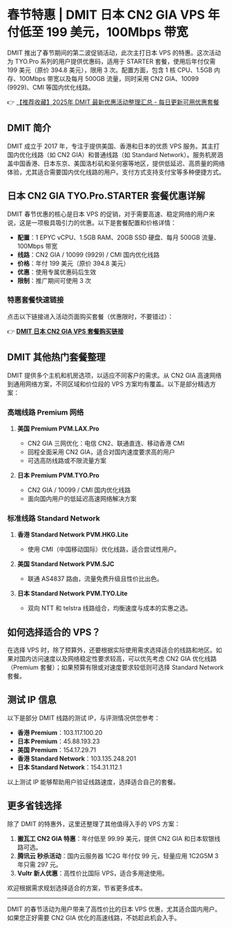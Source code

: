 # 春节特惠 | DMIT 日本 CN2 GIA VPS 年付低至 199 美元，100Mbps 带宽

DMIT 推出了春节期间的第二波促销活动，此次主打日本 VPS 的特惠。这次活动为 TYO.Pro 系列的用户提供优惠码，适用于 STARTER 套餐，使用后年付仅需 199 美元（原价 394.8 美元），限用 3 次。配置方面，包含 1 核 CPU、1.5GB 内存、100Mbps 带宽以及每月 500GB 流量，同时采用 CN2 GIA、10099 (9929)、CMI 等国内优化线路。

👉 [【推荐收藏】2025年 DMIT 最新优惠活动整理汇总 - 每日更新可用优惠套餐](https://bit.ly/dmit_coupon)

## DMIT 简介

DMIT 成立于 2017 年，专注于提供美国、香港和日本的优质 VPS 服务。其主打国内优化线路（如 CN2 GIA）和普通线路（如 Standard Network）。服务机房涵盖中国香港、日本东京、美国洛杉矶和圣何塞等地区，提供低延迟、高质量的网络体验，尤其适合需要国内优化线路的用户。支付方式支持支付宝等多种便捷方式。

## 日本 CN2 GIA TYO.Pro.STARTER 套餐优惠详解

DMIT 春节优惠的核心是日本 VPS 的促销，对于需要高速、稳定网络的用户来说，这是一项极具吸引力的优惠。以下是套餐配置和价格详情：

- **配置**：1 EPYC vCPU、1.5GB RAM、20GB SSD 硬盘、每月 500GB 流量、100Mbps 带宽
- **线路**：CN2 GIA / 10099 (9929) / CMI 国内优化线路
- **价格**：年付 199 美元（原价 394.8 美元）
- **优惠**：使用专属优惠码后生效
- **限制**：推广期间可使用 3 次

### 特惠套餐快速链接

点击以下链接进入活动页面购买套餐（优惠限时，不要错过）：

👉 [**DMIT 日本 CN2 GIA VPS 套餐购买链接**](https://bit.ly/dmit_coupon)

## DMIT 其他热门套餐整理

DMIT 提供多个主机和机房选项，以适应不同客户的需求。从 CN2 GIA 高速网络到通用网络方案，不同区域和价位段的 VPS 方案均有覆盖。以下是部分精选方案：

### 高端线路 Premium 网络

1. **美国 Premium PVM.LAX.Pro**  
   - CN2 GIA 三网优化：电信 CN2、联通直连、移动香港 CMI  
   - 回程全面采用 CN2 GIA，适合对国内速度要求高的用户  
   - 可选高防线路或不限流量方案

2. **日本 Premium PVM.TYO.Pro**  
   - CN2 GIA / 10099 / CMI 国内优化线路  
   - 面向国内用户的低延迟高速网络解决方案

### 标准线路 Standard Network

1. **香港 Standard Network PVM.HKG.Lite**  
   - 使用 CMI（中国移动国际）优化线路，适合尝试性用户。

2. **美国 Standard Network PVM.SJC**  
   - 联通 AS4837 路由，流量免费升级且性价比出色。

3. **日本 Standard Network PVM.TYO.Lite**  
   - 双向 NTT 和 telstra 线路组合，均衡速度与成本的实惠之选。

## 如何选择适合的 VPS？

在选择 VPS 时，除了预算外，还要根据实际使用需求选择适合的线路和地区。如果对国内访问速度以及网络稳定性要求较高，可以优先考虑 CN2 GIA 优化线路（Premium 套餐）；如果预算有限或对速度要求较低则可选择 Standard Network 套餐。

## 测试 IP 信息

以下是部分 DMIT 线路的测试 IP，与评测情况供您参考：

- **香港 Premium**：103.117.100.20  
- **日本 Premium**：45.88.193.23  
- **美国 Premium**：154.17.29.71  
- **香港 Standard Network**：103.135.248.201  
- **日本 Standard Network**：154.31.112.1

以上测试 IP 能够帮助用户验证线路速度，选择适合自己的套餐。

## 更多省钱选择

除了 DMIT 的特惠外，这里还整理了其他值得入手的 VPS 方案：

1. **搬瓦工 CN2 GIA 特惠**：年付低至 99.99 美元，提供 CN2 GIA 和日本软银线路可选。
2. **腾讯云 秒杀活动**：国内云服务器 1C2G 年付仅 99 元，轻量应用 1C2G5M 3 年只需 297 元。
3. **Vultr 新人优惠**：高性价比国际 VPS，适合多用途使用。

欢迎根据需求规划选择适合的方案，节省更多成本。

---
DMIT 的春节活动为用户带来了高性价比的日本 VPS 优惠，尤其适合国内用户。如果您正好需要 CN2 GIA 优化的高速线路，不妨趁此机会入手。